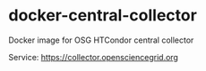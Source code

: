# docker-central-collector

Docker image for OSG HTCondor central collector

Service: https://collector.opensciencegrid.org
